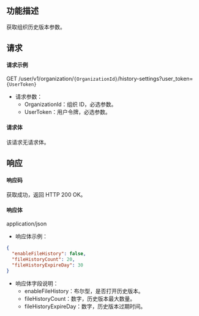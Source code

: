 ## 功能描述

获取组织历史版本参数。

## 请求

#### 请求示例

GET /user/v1/organization/`{OrganizationId}`/history-settings?user_token=`{UserToken}`

- 请求参数：
  - OrganizationId：组织 ID，必选参数。
  - UserToken：用户令牌，必选参数。
  
#### 请求体

该请求无请求体。

## 响应

#### 响应码

获取成功，返回 HTTP 200 OK。

#### 响应体

application/json

- 响应体示例：

```json
{
  "enableFileHistory": false,
  "fileHistoryCount": 20,
  "fileHistoryExpireDay": 30
}
```

- 响应体字段说明：
  - enableFileHistory：布尔型，是否打开历史版本。
  - fileHistoryCount：数字，历史版本最大数量。
  - fileHistoryExpireDay：数字，历史版本过期时间。
